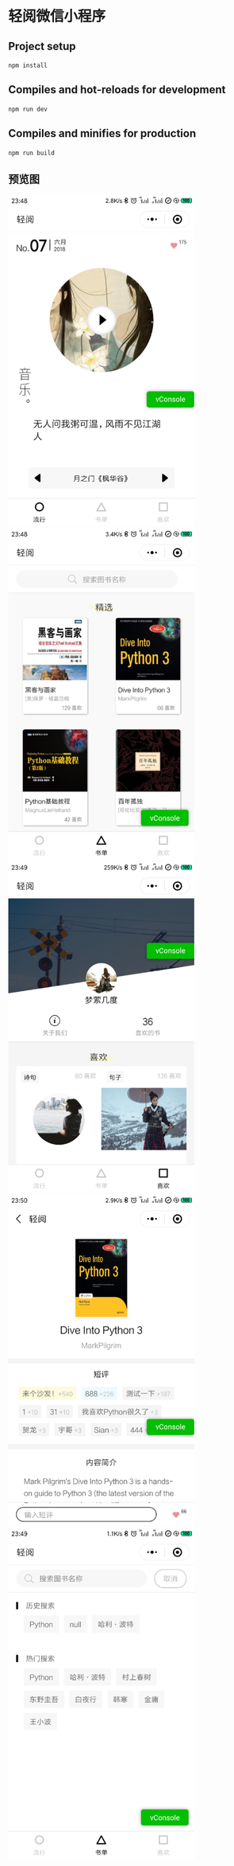 # 轻阅微信小程序

## Project setup

```
npm install
```

## Compiles and hot-reloads for development

```
npm run dev
```

## Compiles and minifies for production

```
npm run build
```



## 预览图

<img src="https://github.com/mengyjd/exhibitionImg/blob/master/qinyue/index.png" width="375" alt="index" />
<img src="https://github.com/mengyjd/exhibitionImg/blob/master/qinyue/book_list.png" width="375" alt="book_list" />
<img src="https://github.com/mengyjd/exhibitionImg/blob/master/qinyue/mylike.png" width="375" alt="mylike" />
<img src="https://github.com/mengyjd/exhibitionImg/blob/master/qinyue/detail.png" width="375" alt="detail" />
<img src="https://github.com/mengyjd/exhibitionImg/blob/master/qinyue/search.png" width="375" alt="search" />
